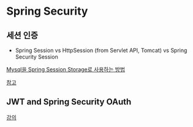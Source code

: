# Spring Security

##  세션 인증
* Spring Session vs HttpSession (from Servlet API, Tomcat) vs Spring Security Session

[Mysql을 Spring Session Storage로 사용하는 방법](https://junhyunny.github.io/information/spring-boot/spring-session/)

[참고](https://stackoverflow.com/questions/27437159/difference-of-spring-session-management-and-spring-security-session)

##  JWT and Spring Security OAuth

[강의](https://www.inflearn.com/course/%EC%8B%A4%EC%8A%B5-oauth-%EB%B3%B4%EC%95%88-%ED%95%B4%ED%82%B9)